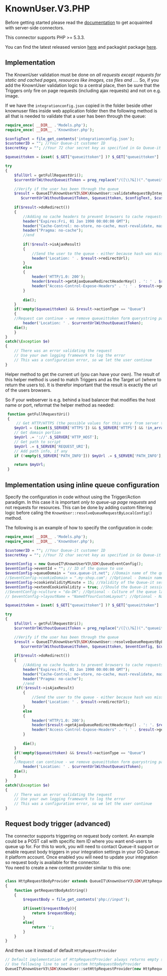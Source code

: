 # KnownUser.V3.PHP
Before getting started please read the [documentation](https://github.com/queueit/Documentation/tree/main/serverside-connectors) to get acquainted with server-side connectors.

This connector supports PHP >= 5.3.3.

You can find the latest released version [here](https://github.com/queueit/KnownUser.V3.PHP/releases/latest) and packagist package [here](https://packagist.org/packages/queueit/knownuserv3).

## Implementation
The KnownUser validation must be done on *all requests except requests for static and cached pages, resources like images, css files and ...*. 
So, if you add the KnownUser validation logic to a central place, then be sure that the Triggers only fire on page requests (including ajax requests) and not on e.g. image.

If we have the `integrationconfig.json` copied  in the folder beside other knownuser files inside web application folder then 
the following method is all that is needed to validate that a user has been through the queue:
 
```php
require_once( __DIR__ .'Models.php');
require_once( __DIR__ .'KnownUser.php');

$configText = file_get_contents('integrationconfig.json');
$customerID = ""; //Your Queue-it customer ID
$secretKey = ""; //Your 72 char secret key as specified in Go Queue-it self-service platform

$queueittoken = isset( $_GET["queueittoken"] )? $_GET["queueittoken"] :'';

try
{
    $fullUrl = getFullRequestUri();
    $currentUrlWithoutQueueitToken = preg_replace("/([\\?&])("."queueittoken"."=[^&]*)/i", "", $fullUrl);

    //Verify if the user has been through the queue
    $result = QueueIT\KnownUserV3\SDK\KnownUser::validateRequestByIntegrationConfig(
       $currentUrlWithoutQueueitToken, $queueittoken, $configText, $customerID, $secretKey);
		
    if($result->doRedirect())
    {
        //Adding no cache headers to prevent browsers to cache requests
        header("Expires:Fri, 01 Jan 1990 00:00:00 GMT");
        header("Cache-Control: no-store, no-cache, must-revalidate, max-age=0");
        header("Pragma: no-cache");
        //end
    
        if(!$result->isAjaxResult)
        {
            //Send the user to the queue - either because hash was missing or because is was invalid
            header('Location: ' . $result->redirectUrl);		            
        }
        else
        {
            header('HTTP/1.0: 200');
            header($result->getAjaxQueueRedirectHeaderKey() . ': ' . $result->getAjaxRedirectUrl());            
            header("Access-Control-Expose-Headers" . ': ' . $result->getAjaxQueueRedirectHeaderKey());            
        }
		
        die();
    }
    if(!empty($queueittoken) && $result->actionType == "Queue")
    {        
	//Request can continue - we remove queueittoken form querystring parameter to avoid sharing of user specific token
        header('Location: ' . $currentUrlWithoutQueueitToken);
	die();
    }
}
catch(\Exception $e)
{
    // There was an error validating the request
    // Use your own logging framework to log the error
    // This was a configuration error, so we let the user continue
}
```

Helper method to get the current url (you can have your own).
The result of this helper method is used to match Triggers and as the Target url (where to return the users to).
It is therefor important that the result is exactly the url of the users browsers. 

So if your webserver is e.g. behind a load balancer that modifies the host name or port, reformat the helper method as needed:
```php
 function getFullRequestUri()
 {
     // Get HTTP/HTTPS (the possible values for this vary from server to server)
    $myUrl = (isset($_SERVER['HTTPS']) && $_SERVER['HTTPS'] && !in_array(strtolower($_SERVER['HTTPS']),array('off','no'))) ? 'https' : 'http';
    // Get domain portion
    $myUrl .= '://'.$_SERVER['HTTP_HOST'];
    // Get path to script
    $myUrl .= $_SERVER['REQUEST_URI'];
    // Add path info, if any
    if (!empty($_SERVER['PATH_INFO'])) $myUrl .= $_SERVER['PATH_INFO'];

    return $myUrl; 
 }
```

## Implementation using inline queue configuration
Specify the configuration in code without using the Trigger/Action paradigm. In this case it is important *only to queue-up page requests* and not requests for resources. 
This can be done by adding custom filtering logic before caling the `KnownUser::resolveQueueRequestByLocalConfig()` method. 

The following is an example of how to specify the configuration in code:

```php
require_once( __DIR__ .'Models.php');
require_once( __DIR__ .'KnownUser.php');

$customerID = ""; //Your Queue-it customer ID
$secretKey = ""; //Your 72 char secret key as specified in Go Queue-it self-service platform

$eventConfig = new QueueIT\KnownUserV3\SDK\QueueEventConfig();
$eventConfig->eventId = ""; // ID of the queue to use
$eventConfig->queueDomain = "xxx.queue-it.net"; //Domain name of the queue.
//$eventConfig->cookieDomain = ".my-shop.com"; //Optional - Domain name where the Queue-it session cookie should be saved.
$eventConfig->cookieValidityMinute = 15; //Validity of the Queue-it session cookie should be positive number.
$eventConfig->extendCookieValidity = true; //Should the Queue-it session cookie validity time be extended each time the validation runs? 
//$eventConfig->culture = "da-DK"; //Optional - Culture of the queue layout in the format specified here: https://msdn.microsoft.com/en-us/library/ee825488(v=cs.20).aspx. If unspecified then settings from Event will be used.
// $eventConfig->layoutName = "NameOfYourCustomLayout"; //Optional - Name of the queue layout. If unspecified then settings from Event will be used.

$queueittoken = isset( $_GET["queueittoken"] )? $_GET["queueittoken"] :'';

try
{
    $fullUrl = getFullRequestUri();
    $currentUrlWithoutQueueitToken = preg_replace("/([\\?&])("."queueittoken"."=[^&]*)/i", "", $fullUrl);

    //Verify if the user has been through the queue
    $result = QueueIT\KnownUserV3\SDK\KnownUser::resolveQueueRequestByLocalConfig(
       $currentUrlWithoutQueueitToken, $queueittoken, $eventConfig, $customerID, $secretKey);
	
    if($result->doRedirect())
    {
        //Adding no cache headers to prevent browsers to cache requests
        header("Expires:Fri, 01 Jan 1990 00:00:00 GMT");
        header("Cache-Control: no-store, no-cache, must-revalidate, max-age=0");
        header("Pragma: no-cache");
        //end
	 if(!$result->isAjaxResult)
        {
            //Send the user to the queue - either because hash was missing or because is was invalid
            header('Location: ' . $result->redirectUrl);		            
        }
        else
        {
            header('HTTP/1.0: 200');
            header($result->getAjaxQueueRedirectHeaderKey() . ': '. $result->getAjaxRedirectUrl());            
            header("Access-Control-Expose-Headers" . ': ' . $result->getAjaxQueueRedirectHeaderKey());            
        }
        
        die();
    }
    if(!empty($queueittoken) && $result->actionType == "Queue")
    {        
	//Request can continue - we remove queueittoken form querystring parameter to avoid sharing of user specific token
        header('Location: ' . $currentUrlWithoutQueueitToken);
	die();
    }
}
catch(\Exception $e)
{
    // There was an error validating the request
    // Use your own logging framework to log the error
    // This was a configuration error, so we let the user continue
}
```
## Request body trigger (advanced)

The connector supports triggering on request body content. An example could be a POST call with specific item ID where you want end-users to queue up for.
For this to work, you will need to contact Queue-it support or enable request body triggers in your integration settings in your GO Queue-it platform account.
Once enabled you will need to update your integration so request body is available for the connector.  
You need to create a new context provider similar to this one:

```php

class HttpRequestBodyProvider extends QueueIT\KnownUserV3\SDK\HttpRequestProvider
{
    function getRequestBodyAsString()
    {
        $requestBody = file_get_contents('php://input');

        if(isset($requestBody)){
            return $requestBody;
        }
        else{
            return '';            
        }
    }
}

```

And then use it instead of default `HttpRequestProvider`

```php
// Default implementation of HttpRequestProvider always returns empty string as request body. 
// Use following line to set a custom httpRequestBodyProvider
QueueIT\KnownUserV3\SDK\KnownUser::setHttpRequestProvider(new HttpRequestBodyProvider());
```